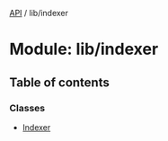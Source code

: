 [API](../README.md) / lib/indexer

# Module: lib/indexer

## Table of contents

### Classes

- [Indexer](../classes/lib_indexer.Indexer.md)
